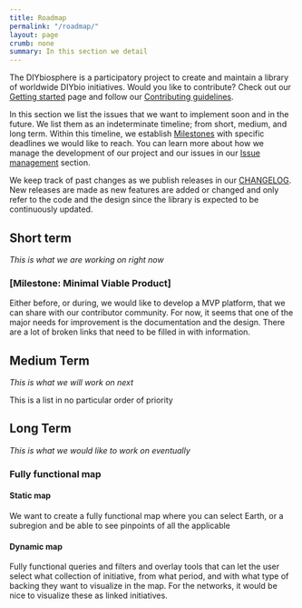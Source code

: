 ```yaml
---
title: Roadmap
permalink: "/roadmap/"
layout: page
crumb: none
summary: In this section we detail
---
```


The DIYbiosphere is a participatory project to create and maintain a library of worldwide DIYbio initiatives. Would you like to contribute? Check out our [Getting started] page and follow our [Contributing guidelines].

In this section we list the issues that we want to implement soon and in the future. We list them as an indeterminate timeline; from short, medium, and long term. Within this timeline, we establish [Milestones] with specific deadlines we would like to reach. You can learn more about how we manage the development of our project and our issues in our [Issue management] section.

We keep track of past changes as we publish releases in our [CHANGELOG]. New releases are made as new features are added or changed and only refer to the code and the design since the library is expected to be continuously updated.

## Short term
_This is what we are working on right now_

### [Milestone: Minimal Viable Product]
Either before, or during, we would like to develop a MVP platform, that we can share with our contributor community. For now, it seems that one of the major needs for improvement is the documentation and the design. There are a lot of broken links that need to be filled in with information.


## Medium Term
_This is what we will work on next_

This is a list in no particular order of priority



## Long Term
_This is what we would like to work on eventually_

### Fully functional map
#### Static map
We want to create a fully functional map where you can select Earth, or a subregion and be able to see pinpoints of all the applicable

#### Dynamic map
Fully functional queries and filters and overlay tools that can let the user select what collection of initiative, from what period, and with what type of backing they want to visualize in the map.
For the networks, it would be nice to visualize these as linked initiatives.

[Getting started]: /docs/help/getting-started
[Contributing guidelines]: /docs/contributing
[Milestones]: #
[Issue management]: #
[Changelog]: /docs/changelog
[Milestone:Minimal Viable Product]: https://github.com/DIYbiosphere/diybiosphere.io/milestones/Minimal%20Viable%20Product
